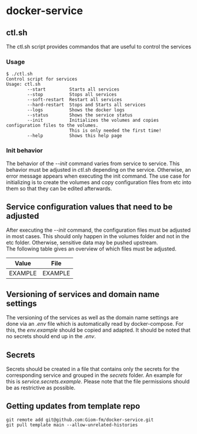 # docker-service


## ctl.sh
The ctl.sh script provides commandos that are useful to control the services
### Usage
```
$ ./ctl.sh 
Control script for services
Usage: ctl.sh
        --start         Starts all services
        --stop          Stops all services
        --soft-restart  Restart all services
        --hard-restart  Stops and Starts all services
        --logs          Shows the docker logs
        --status        Shows the service status
        --init          Initializes the volumes and copies configuration files to the volumes.
                        This is only needed the first time!
        --help          Shows this help page
```
### Init behavior

The behavior of the *--init* command varies from service to service. This behavior must be adjusted in *ctl.sh* depending on the service. Otherwise, an error message appears when executing the init command. The use case for initializing is to create the volumes and copy configuration files from etc into them so that they can be edited afterwards.

## Service configuration values that need to be adjusted 
After executing the *--init* command, the configuration files must be adjusted in most cases. This should only happen in the volumes folder and not in the etc folder. Otherwise, sensitive data may be pushed upstream.  
The following table gives an overview of which files must be adjusted.

| Value   | File    |
| ------- | ------- |
| EXAMPLE | EXAMPLE |

## Versioning of services and domain name settings
The versioning of the services as well as the domain name settings are done via an *.env* file which is automatically read by docker-compose. For this, the *env.example* should be copied and adapted. It should be noted that no secrets should end up in the *.env*.

## Secrets
Secrets should be created in a file that contains only the secrets for the corresponding service
and grouped in the *secrets* folder. An example for this is *service.secrets.example*. Please note that the file permissions should be as restrictive as possible.

## Getting updates from template repo
```
git remote add git@github.com:Giom-fm/docker-service.git
git pull template main --allow-unrelated-histories
```